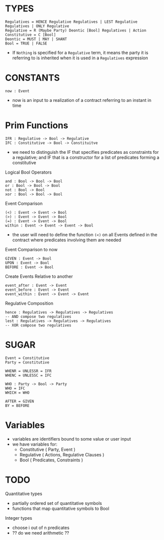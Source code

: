 # TYPES
```
Regulatives = HENCE Regulative Regulatives | LEST Regulative Regulatives | ONLY Regulative
Regulative = R (Maybe Party) Deontic [Bool] Regulatives | Action
Constitutive = C [Bool]
Deontic = MUST | MAY | SHANT
Bool = TRUE | FALSE
```

- If `Nothing` is specified for a `Regulative` term, it means the party it is referring to is inherited when it is used in a `Regulatives` expression

# CONSTANTS
```
now : Event
```

- now is an input to a realization of a contract referring to an instant in time
# Prim Functions
```
IFR : Regulative -> Bool -> Regulative
IFC : Constitutive -> Bool -> Constituitve
```

- we need to distinguish the IF that specifies predicates as constraints for a regulative; and IF that is a constructor for a list of predicates forming a constitutive


Logical Bool Operators

```
and : Bool -> Bool -> Bool
or : Bool -> Bool -> Bool
not : Bool -> Bool
xor : Bool -> Bool -> Bool
```

Event Comparison
```
(<) : Event -> Event -> Bool
(>) : Event -> Event -> Bool
(=) : Event -> Event -> Bool
within : Event -> Event -> Event -> Bool
```

- the user will need to define the function `(<)` on all Events defined in the contract where predicates involving them are needed

Event Comparison to now

```
GIVEN : Event -> Bool
UPON : Event -> Bool
BEFORE : Event -> Bool
```

Create Events Relative to another
```
event_after : Event -> Event
event_before : Event -> Event
event_within : Event -> Event -> Event
```

Regulative Composition
```
hence : Regulatives -> Regulatives -> Regulatives
-- AND compose two regulatives
lest : Regulatives -> Regulatives -> Regulatives
-- XOR compose two regulatives
```


# SUGAR
```
Event = Constitutive
Party = Constitutive

WHENR = UNLESSR = IFR
WHENC = UNLESSC = IFC

WHO : Party -> Bool -> Party
WHO = IFC
WHICH = WHO

AFTER = GIVEN
BY = BEFORE
```

# Variables

- variables are identifiers bound to some value or user input
- we have variables for:
    - Constitutive ( Party, Event )
    - Regulative   ( Actions, Regulative Clauses )
    - Bool         ( Predicates, Constraints )

# TODO

Quantitative types
- partially ordered set of quantitative symbols
- functions that map quantitative symbols to Bool

Integer types
- choose i out of n predicates
- ?? do we need arithmetic ??
